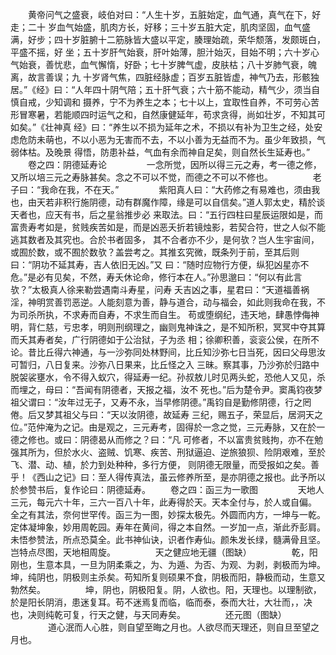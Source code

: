 <!-- { "loadSidebar": true } -->
　　黄帝问气之盛衰，岐伯对曰：“人生十岁，五脏始定，血气通，真气在下，好走；二十 岁血气始盛，肌肉方长，好移；三十岁五脏大定，肌肉坚固，血气盛满，好步；四十岁脏腑十二筋脉皆大盛以平定，腠理始疏，荣华颓落，发颇斑白，平盛不摇，好 坐；五十岁肝气始衰，肝叶始薄，胆汁始灭，目始不明；六十岁心气始衰，善忧悲，血气懈惰，好卧；七十岁脾气虚，皮肤枯；八十岁肺气衰，魄离，故言善误；九 十岁肾气焦，四脏经脉虚；百岁五脏皆虚，神气乃去，形骸独居。”《经》曰：“人年四十阴气陪；五十肝气衰；六十筋不能动，精气少，须当自慎自戒，少知调和 摄养，宁不为养生之本；七十以上，宜取性自养，不可劳心苦形冒寒暑，若能顺四时运气之和，自然康健延年，苟求贪得，尚如壮岁，不知其可如矣。”《壮神真 经》曰：“养生以不损为延年之术，不损以有补为卫生之经，处安虑危防未萌也，不以小恶为无害而不去，不以小善为无益而不为。虽少年致损，气弱体枯。及晚景 得悟，防患补益，气血有余而神自足矣，则自然长生延寿也。”
　　卷之四：阴德延寿论
　　
　　一念所觉，因所以得三元之寿，考一德之修，又所以培三元之寿脉甚矣。念之不可以不觉，而德之不可以不修也。
　　
　　老子曰：“我命在我，不在天。”
　　
　　紫阳真人曰：“大药修之有易难也，须由我也，由天若非积行施阴德，动有群魔作障，缘是可以自信矣。”道人郭太史，精於谈天者也，应天有书，后之星翁推步必 来取法。曰：“五行四柱曰星辰运限如是，而富贵寿考如是，贫贱疾苦如是，而是凶恶夭折若镜烛影，若契合符，世之人似不能逃其数者及其究也。合於书者固多， 其不合者亦不少，是何欤？岂人生宇宙间，或囿於数，或不囿於数欤？盖尝考之。其推玄究微，既条列于前，至其后则曰：“阴功不延其寿，吉人依旧无凶。”又 曰：“随时应物行方便，纵犯凶星亦不危。”是必有见矣，不然，寿夭休论命，修行本在人。”孙思邈曰：“何以有此言欤？”太极真人徐来勒尝遇南斗寿星，问寿 夭吉凶之事，星君曰：“天道福善祸淫，神明赏善罚恶逆。人能刻意为善，静与道合，动与福会，如此则我命在我，不为司杀所执，不求寿而自寿，不求生而自生。 苟或堕纲纪，违天地，肆愚悖侮神明，背仁慈，亏忠孝，明则刑纲理之，幽则鬼神诛之，是不知所积，冥冥中夺其算而夭其寿者矣，广行阴德如于公治狱，子为丞 相；徐卿积善，衮衮公侯，在所不论。昔比丘得六神通，与一沙弥同处林野间，比丘知沙弥七日当死，因曰父母思汝可暂归，八日复来。沙弥八日果来，比丘怪之入 三昧。察其事，乃沙弥於归路中脱袈裟壅水，令不得入蚁穴，得延寿一纪。孙叔敖儿时见两头蛇，恐他人又见，杀而埋之，母曰：“吾闻有阴德者，天报之福，汝不 死也。”后为楚令尹。窦禹钧夜梦祖父谓曰：“汝年过无子，又寿不永，当早修阴德。”禹钧自是勤修阴德，行之罔倦。后又梦其祖父与曰：“天以汝阴德，故延寿 三纪，赐五子，荣显后，居洞天之位。”范仲淹为之记。由是观之，三元寿考，固得於一念之觉，三元寿脉，又在於一德之修也。或曰：阴德曷从而修之？曰：“凡 可修者，不以富贵贫贱拘，亦不在勉强其所为，但於水火、盗贼、饥寒、疾苦、刑狱逼迫、逆旅狼狈、险阴艰难，至於飞、潜、动、植，於力到处种种，多行方便， 则阴德无限量，而受报如之矣。善乎！《西山之记》曰：至人得传真法，虽云修养所至，是亦阴德之报也。此予所以於参赞书后，复作论曰：阴德延寿。
　　卷之四：函三为一歌图
　　
　　天地人三元，每元六十年，三六一百八十年，此寿得於天。天本全付与，於人或自偏。 全之有其法，奈何世罕传。函三为一图，妙探太极先。外圆而内方，一坤与一乾。定体凝坤象，妙用周乾园。寿年在黄间，得之本自然。一岁加一点，渐此乔彭肩。 未悟参赞法，所点恐莫全。此书神仙诀，识者作寿仙。颜朱发长绿，髓满骨且坚。岂特点尽图，天地相周旋。
　　
　　天之健应地无疆（图缺）
　　
　　乾，阳刚也，生意本具，一旦为阴柔乘之，为、为遁、为否、为观、为剥，剥极而为坤。坤，纯阴也，阴极则主杀矣。苟知所复则硕果不食，阴极而阳，静极而动，生意又勃然矣。
　　
　　坤，阴也，阴极阳复。阴，人欲也。阳，天理也。以理制欲，於是阳长阴消，患迷复耳。苟不迷焉复而临，临而泰，泰而大壮，大壮而，，决也，决则纯乾可复，行天之健，与天同寿矣。
　　
　　还元图（图缺）
　　
　　道心泯而人心胜，则自望至晦之月也。人欲尽而天理还，则自旦至望之月也。
　　
　　
　　
